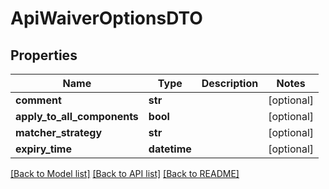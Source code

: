 # ApiWaiverOptionsDTO

## Properties

| Name                        | Type         | Description | Notes      |
| --------------------------- | ------------ | ----------- | ---------- |
| **comment**                 | **str**      |             | [optional] |
| **apply_to_all_components** | **bool**     |             | [optional] |
| **matcher_strategy**        | **str**      |             | [optional] |
| **expiry_time**             | **datetime** |             | [optional] |

[[Back to Model list]](../README.md#documentation-for-models) [[Back to API list]](../README.md#documentation-for-api-endpoints) [[Back to README]](../README.md)
